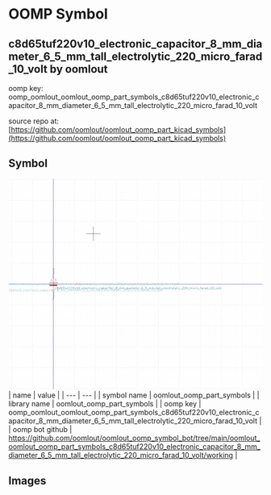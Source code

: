 # OOMP Symbol  
## c8d65tuf220v10_electronic_capacitor_8_mm_diameter_6_5_mm_tall_electrolytic_220_micro_farad_10_volt  by oomlout  
  
oomp key: oomp_oomlout_oomlout_oomp_part_symbols_c8d65tuf220v10_electronic_capacitor_8_mm_diameter_6_5_mm_tall_electrolytic_220_micro_farad_10_volt  
  
source repo at: [https://github.com/oomlout/oomlout_oomp_part_kicad_symbols](https://github.com/oomlout/oomlout_oomp_part_kicad_symbols)  
## Symbol  
  
[![working.png](working_600.png)](working.png)  
| name | value | 
| --- | --- | 
| symbol name | oomlout_oomp_part_symbols | 
| library name | oomlout_oomp_part_symbols | 
| oomp key | oomp_oomlout_oomlout_oomp_part_symbols_c8d65tuf220v10_electronic_capacitor_8_mm_diameter_6_5_mm_tall_electrolytic_220_micro_farad_10_volt | 
| oomp bot github | https://github.com/oomlout/oomlout_oomp_symbol_bot/tree/main/oomlout_oomlout_oomp_part_symbols_c8d65tuf220v10_electronic_capacitor_8_mm_diameter_6_5_mm_tall_electrolytic_220_micro_farad_10_volt/working | 
## Images  
